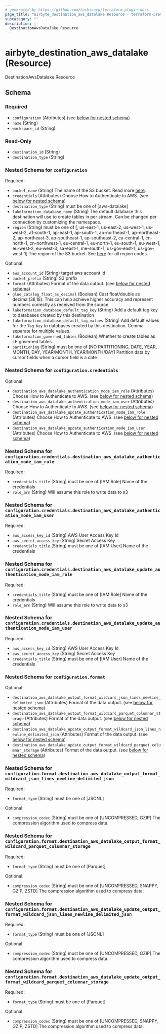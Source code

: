 ```yaml
---
# generated by https://github.com/hashicorp/terraform-plugin-docs
page_title: "airbyte_destination_aws_datalake Resource - terraform-provider-airbyte"
subcategory: ""
description: |-
  DestinationAwsDatalake Resource
---
```


# airbyte_destination_aws_datalake (Resource)

DestinationAwsDatalake Resource



<!-- schema generated by tfplugindocs -->
## Schema

### Required

- `configuration` (Attributes) (see [below for nested schema](#nestedatt--configuration))
- `name` (String)
- `workspace_id` (String)

### Read-Only

- `destination_id` (String)
- `destination_type` (String)

<a id="nestedatt--configuration"></a>
### Nested Schema for `configuration`

Required:

- `bucket_name` (String) The name of the S3 bucket. Read more <a href="https://docs.aws.amazon.com/AmazonS3/latest/userguide/create-bucket-overview.html">here</a>.
- `credentials` (Attributes) Choose How to Authenticate to AWS. (see [below for nested schema](#nestedatt--configuration--credentials))
- `destination_type` (String) must be one of [aws-datalake]
- `lakeformation_database_name` (String) The default database this destination will use to create tables in per stream. Can be changed per connection by customizing the namespace.
- `region` (String) must be one of [, us-east-1, us-east-2, us-west-1, us-west-2, af-south-1, ap-east-1, ap-south-1, ap-northeast-1, ap-northeast-2, ap-northeast-3, ap-southeast-1, ap-southeast-2, ca-central-1, cn-north-1, cn-northwest-1, eu-central-1, eu-north-1, eu-south-1, eu-west-1, eu-west-2, eu-west-3, sa-east-1, me-south-1, us-gov-east-1, us-gov-west-1]
The region of the S3 bucket. See <a href="https://docs.aws.amazon.com/AWSEC2/latest/UserGuide/using-regions-availability-zones.html#concepts-available-regions">here</a> for all region codes.

Optional:

- `aws_account_id` (String) target aws account id
- `bucket_prefix` (String) S3 prefix
- `format` (Attributes) Format of the data output. (see [below for nested schema](#nestedatt--configuration--format))
- `glue_catalog_float_as_decimal` (Boolean) Cast float/double as decimal(38,18). This can help achieve higher accuracy and represent numbers correctly as received from the source.
- `lakeformation_database_default_tag_key` (String) Add a default tag key to databases created by this destination
- `lakeformation_database_default_tag_values` (String) Add default values for the `Tag Key` to databases created by this destination. Comma separate for multiple values.
- `lakeformation_governed_tables` (Boolean) Whether to create tables as LF governed tables.
- `partitioning` (String) must be one of [NO PARTITIONING, DATE, YEAR, MONTH, DAY, YEAR/MONTH, YEAR/MONTH/DAY]
Partition data by cursor fields when a cursor field is a date

<a id="nestedatt--configuration--credentials"></a>
### Nested Schema for `configuration.credentials`

Optional:

- `destination_aws_datalake_authentication_mode_iam_role` (Attributes) Choose How to Authenticate to AWS. (see [below for nested schema](#nestedatt--configuration--credentials--destination_aws_datalake_authentication_mode_iam_role))
- `destination_aws_datalake_authentication_mode_iam_user` (Attributes) Choose How to Authenticate to AWS. (see [below for nested schema](#nestedatt--configuration--credentials--destination_aws_datalake_authentication_mode_iam_user))
- `destination_aws_datalake_update_authentication_mode_iam_role` (Attributes) Choose How to Authenticate to AWS. (see [below for nested schema](#nestedatt--configuration--credentials--destination_aws_datalake_update_authentication_mode_iam_role))
- `destination_aws_datalake_update_authentication_mode_iam_user` (Attributes) Choose How to Authenticate to AWS. (see [below for nested schema](#nestedatt--configuration--credentials--destination_aws_datalake_update_authentication_mode_iam_user))

<a id="nestedatt--configuration--credentials--destination_aws_datalake_authentication_mode_iam_role"></a>
### Nested Schema for `configuration.credentials.destination_aws_datalake_authentication_mode_iam_role`

Required:

- `credentials_title` (String) must be one of [IAM Role]
Name of the credentials
- `role_arn` (String) Will assume this role to write data to s3


<a id="nestedatt--configuration--credentials--destination_aws_datalake_authentication_mode_iam_user"></a>
### Nested Schema for `configuration.credentials.destination_aws_datalake_authentication_mode_iam_user`

Required:

- `aws_access_key_id` (String) AWS User Access Key Id
- `aws_secret_access_key` (String) Secret Access Key
- `credentials_title` (String) must be one of [IAM User]
Name of the credentials


<a id="nestedatt--configuration--credentials--destination_aws_datalake_update_authentication_mode_iam_role"></a>
### Nested Schema for `configuration.credentials.destination_aws_datalake_update_authentication_mode_iam_role`

Required:

- `credentials_title` (String) must be one of [IAM Role]
Name of the credentials
- `role_arn` (String) Will assume this role to write data to s3


<a id="nestedatt--configuration--credentials--destination_aws_datalake_update_authentication_mode_iam_user"></a>
### Nested Schema for `configuration.credentials.destination_aws_datalake_update_authentication_mode_iam_user`

Required:

- `aws_access_key_id` (String) AWS User Access Key Id
- `aws_secret_access_key` (String) Secret Access Key
- `credentials_title` (String) must be one of [IAM User]
Name of the credentials



<a id="nestedatt--configuration--format"></a>
### Nested Schema for `configuration.format`

Optional:

- `destination_aws_datalake_output_format_wildcard_json_lines_newline_delimited_json` (Attributes) Format of the data output. (see [below for nested schema](#nestedatt--configuration--format--destination_aws_datalake_output_format_wildcard_json_lines_newline_delimited_json))
- `destination_aws_datalake_output_format_wildcard_parquet_columnar_storage` (Attributes) Format of the data output. (see [below for nested schema](#nestedatt--configuration--format--destination_aws_datalake_output_format_wildcard_parquet_columnar_storage))
- `destination_aws_datalake_update_output_format_wildcard_json_lines_newline_delimited_json` (Attributes) Format of the data output. (see [below for nested schema](#nestedatt--configuration--format--destination_aws_datalake_update_output_format_wildcard_json_lines_newline_delimited_json))
- `destination_aws_datalake_update_output_format_wildcard_parquet_columnar_storage` (Attributes) Format of the data output. (see [below for nested schema](#nestedatt--configuration--format--destination_aws_datalake_update_output_format_wildcard_parquet_columnar_storage))

<a id="nestedatt--configuration--format--destination_aws_datalake_output_format_wildcard_json_lines_newline_delimited_json"></a>
### Nested Schema for `configuration.format.destination_aws_datalake_output_format_wildcard_json_lines_newline_delimited_json`

Required:

- `format_type` (String) must be one of [JSONL]

Optional:

- `compression_codec` (String) must be one of [UNCOMPRESSED, GZIP]
The compression algorithm used to compress data.


<a id="nestedatt--configuration--format--destination_aws_datalake_output_format_wildcard_parquet_columnar_storage"></a>
### Nested Schema for `configuration.format.destination_aws_datalake_output_format_wildcard_parquet_columnar_storage`

Required:

- `format_type` (String) must be one of [Parquet]

Optional:

- `compression_codec` (String) must be one of [UNCOMPRESSED, SNAPPY, GZIP, ZSTD]
The compression algorithm used to compress data.


<a id="nestedatt--configuration--format--destination_aws_datalake_update_output_format_wildcard_json_lines_newline_delimited_json"></a>
### Nested Schema for `configuration.format.destination_aws_datalake_update_output_format_wildcard_json_lines_newline_delimited_json`

Required:

- `format_type` (String) must be one of [JSONL]

Optional:

- `compression_codec` (String) must be one of [UNCOMPRESSED, GZIP]
The compression algorithm used to compress data.


<a id="nestedatt--configuration--format--destination_aws_datalake_update_output_format_wildcard_parquet_columnar_storage"></a>
### Nested Schema for `configuration.format.destination_aws_datalake_update_output_format_wildcard_parquet_columnar_storage`

Required:

- `format_type` (String) must be one of [Parquet]

Optional:

- `compression_codec` (String) must be one of [UNCOMPRESSED, SNAPPY, GZIP, ZSTD]
The compression algorithm used to compress data.


